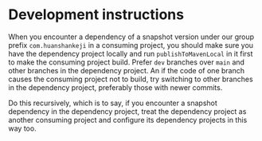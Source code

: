 # Development instructions

When you encounter a dependency of a snapshot version under our group prefix `com.huanshankeji` in a consuming project, you should make sure you have the dependency project locally and run `publishToMavenLocal` in it first to make the consuming project build. Prefer `dev` branches over `main` and other branches in the dependency project. An if the code of one branch causes the consuming project not to build, try switching to other branches in the dependency project, preferably those with newer commits.

Do this recursively, which is to say, if you encounter a snapshot dependency in the dependency project, treat the dependency project as another consuming project and configure its dependency projects in this way too.
